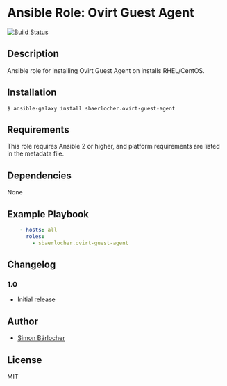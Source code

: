 # Ansible Role: Ovirt Guest Agent
[![Build Status](https://travis-ci.org/sbaerlocher/ansible.ovirt-guest-agent.svg?branch=master)](https://travis-ci.org/sbaerlocher/ansible.ovirt-guest-agent)

## Description

Ansible role for installing Ovirt Guest Agent on installs RHEL/CentOS.

## Installation

```
$ ansible-galaxy install sbaerlocher.ovirt-guest-agent
```

## Requirements

This role requires Ansible 2 or higher, and platform requirements are listed
in the metadata file.

## Dependencies

None

## Example Playbook

```yml
    - hosts: all
      roles:
        - sbaerlocher.ovirt-guest-agent
```

## Changelog

### 1.0

* Initial release

## Author

* [Simon Bärlocher](https://sbaerlocher.ch)

## License

MIT